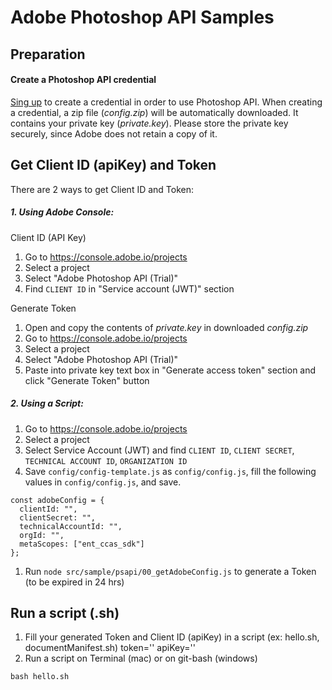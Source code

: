 # Adobe Photoshop API Samples

## Preparation

#### Create a Photoshop API credential

[Sing up](https://developer.adobe.com/photoshop/api/signup/?ref=signup) to create a credential in order to use Photoshop API. When creating a credential, a zip file (*config.zip*) will be automatically downloaded. It contains your private key (*private.key*).  Please store the private key securely, since Adobe does not retain a copy of it.

## Get Client ID (apiKey) and Token

There are 2 ways to get Client ID and Token:

##### 1. Using Adobe Console:

Client ID (API Key)
1. Go to https://console.adobe.io/projects
1. Select a project
1. Select "Adobe Photoshop API (Trial)"
1. Find `CLIENT ID` in "Service account (JWT)" section

Generate Token
1. Open and copy the contents of *private.key* in downloaded *config.zip*
1. Go to https://console.adobe.io/projects
1. Select a project
1. Select "Adobe Photoshop API (Trial)"
1. Paste into private key text box in "Generate access token" section and click "Generate Token" button

##### 2. Using a Script:
1. Go to https://console.adobe.io/projects
1. Select a project
1. Select Service Account (JWT) and find `CLIENT ID`, `CLIENT SECRET`, `TECHNICAL ACCOUNT ID`, `ORGANIZATION ID`
1. Save `config/config-template.js` as `config/config.js`, fill the following values in `config/config.js`, and save.
```
const adobeConfig = {
  clientId: "",
  clientSecret: "",
  technicalAccountId: "",
  orgId: "",
  metaScopes: ["ent_ccas_sdk"]
};
```
1. Run `node src/sample/psapi/00_getAdobeConfig.js` to generate a Token (to be expired in 24 hrs) 

## Run a script (.sh)
1. Fill your generated Token and Client ID (apiKey) in a script (ex: hello.sh, documentManifest.sh)
token=''
apiKey=''
1. Run a script on Terminal (mac) or on git-bash (windows)
```
bash hello.sh
```